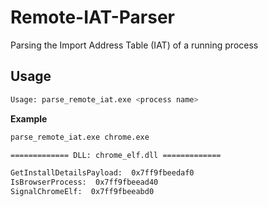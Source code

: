# Remote-IAT-Parser

Parsing the Import Address Table (IAT) of a running process



## Usage

```bash
Usage: parse_remote_iat.exe <process name>
```



**Example**

```bash
parse_remote_iat.exe chrome.exe

============= DLL: chrome_elf.dll =============

GetInstallDetailsPayload:  0x7ff9fbeedaf0
IsBrowserProcess:  0x7ff9fbeead40
SignalChromeElf:  0x7ff9fbeeabd0
```





